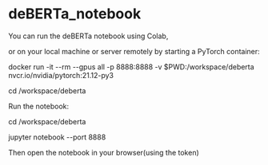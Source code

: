 # deBERTa_notebook

You can run the deBERTa notebook using Colab, 

or on your local machine or server remotely by starting a PyTorch container:

docker run -it --rm --gpus all -p 8888:8888 -v $PWD:/workspace/deberta nvcr.io/nvidia/pytorch:21.12-py3

cd /workspace/deberta 

Run the notebook:

cd /workspace/deberta 

jupyter notebook --port 8888

Then open the notebook in your browser(using the token)
